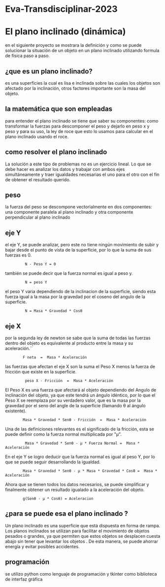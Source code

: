 # Eva-Transdisciplinar-2023

# El plano inclinado (dinámica)

en el siguiente proyecto se mostrara la definición y como se puede solucionar la situación de un objeto en un plano inclinado utilizando formula de física  paso a paso.
## ¿que es un plano inclinado?

es una superficies la cual es lisa e inclinada sobre las cuales los objetos son afectado por la inclinación, otros factores importante son la masa del objeto.

## la matemática que son empleadas

para entender el plano inclinado se tiene que saber su componentes: como  transformar la fuerzas para descomponer el peso y dejarlo en peso x y peso y para su uso, la ley de roce que esto lo usamos para calcular en el plano inclinado usando el roce.

## como resolver el plano inclinado

La solución a este tipo de problemas no es un ejercicio lineal. Lo que se debe hacer es analizar los datos y trabajar con ambos ejes simultáneamente y traer igualdades necesarias el uno para el otro con el fin de obtener el resultado querido.

## peso

la fuerza del peso se descompone vectorialmente en dos componentes: una componente paralela al plano inclinado y otra componente perpendicular al plano inclinado

## eje Y

el eje Y, se puede analizar, pero este no tiene ningún movimiento de subir y bajar desde el punto de vista de la superficie, por lo que la suma de sus fuerzas es 0.

		     N - Peso Y = 0
		     
también se puede decir que la fuerza normal es igual a peso y.

             N = peso Y

el peso Y varia dependiendo de la inclinacion de la superficie, siendo esta fuerza igual a la masa por la gravedad por el coseno del angulo de la superficie. 

             N = Masa * Gravedad * Cosθ
## eje X

 por la segunda ley de newton se sabe que la suma de todas las fuerzas dentro del objeto es equivalente al producto entre la masa y su aceleración.``
           
            F neta  =  Masa * Aceleración
 las fuerzas que afectan el eje X son la suma el Peso X menos la fuerza de fricción que existe en la superficie.
  
  		     peso X - Fricción  =  Masa * Aceleración

El Peso X es una fuerza que afectará al objeto dependiendo del Angulo de inclinación del objeto, ya que este tendrá un ángulo idéntico, por lo que el Peso X se reemplaza por su verdadero valor, que es la masa por la gravedad por el seno del angle de la superficie (llamando θ al ángulo existente).

		    Masa * Gravedad * Senθ - Fricción  =  Masa * Aceleración

Una de las definiciones relevantes es el significado de la fricción, esta se puede definir como la fuerza normal multiplicada por "μ".

  	      	 Masa * Gravedad * Senθ - μ * Fuerza Normal =  Masa * Aceleración
  	      	 
En el eje Y se logro deducir que la fuerza normal es igual al peso Y, por lo que se puede seguir desarrollando la igualdad.

	    	Masa * Gravedad * Senθ - μ * Masa * Gravedad * Cosθ =  Masa * Aceleración

Ahora que se tienen todos los datos necesarios, se puede simplificar y finalmente obtener un resultado igualado a la aceleración del objeto.

            g(Senθ - μ * Cosθ) = Aceleracion

##  ¿para se puede esa el plano inclinado ?

Un plano inclinado es una superficie que está dispuesta en forma de rampa. Los planos inclinados se utilizan para facilitar el movimiento de objetos pesados o grandes, ya que permiten que estos objetos se desplacen cuesta abajo sin tener que levantar los objetos . De esta manera, se puede ahorrar energía y evitar posibles accidentes.

## programación 

se utilizo python como lenguaje de programación y tkinter como biblioteca de interfaz gráfica 
